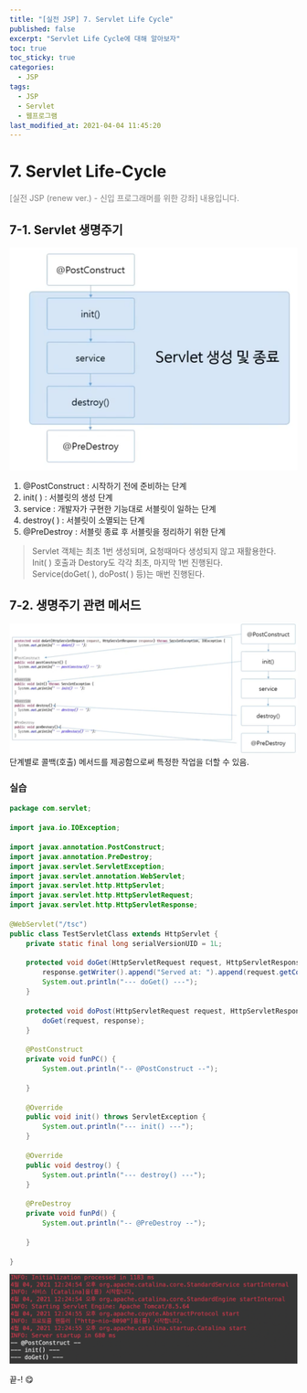 ```yaml
---
title: "[실전 JSP] 7. Servlet Life Cycle"
published: false
excerpt: "Servlet Life Cycle에 대해 알아보자"
toc: true
toc_sticky: true
categories:
  - JSP
tags:
  - JSP
  - Servlet
  - 웹프로그램
last_modified_at: 2021-04-04 11:45:20
---
```


# 7. Servlet Life-Cycle
<span style="color:grey">[실전 JSP (renew ver.) - 신입 프로그래머를 위한 강좌] 내용입니다.</span>
  
## 7-1. Servlet 생명주기
![이미지](/assets/images/JSP&Servlet/실전JSP/7강/7강_1.png)
1. @PostConstruct : 시작하기 전에 준비하는 단계  
2. init( ) : 서블릿의 생성 단계  
3. service : 개발자가 구현한 기능대로 서블릿이 일하는 단계  
4. destroy( ) : 서블릿이 소멸되는 단계  
5. @PreDestroy : 서블릿 종료 후 서블릿을 정리하기 위한 단계  

> Servlet 객체는 최초 1번 생성되며, 요청때마다 생성되지 않고 재활용한다.  
> Init( ) 호출과 Destory도 각각 최초, 마지막 1번 진행된다.  
> Service(doGet( ), doPost( ) 등)는 매번 진행된다.  
  
## 7-2. 생명주기 관련 메서드
![이미지](/assets/images/JSP&Servlet/실전JSP/7강/7강_2.png)
단계별로 콜백(호출) 메서드를 제공함으로써 특정한 작업을 더할 수 있음.  

### 실습

```java
package com.servlet;

import java.io.IOException;

import javax.annotation.PostConstruct;
import javax.annotation.PreDestroy;
import javax.servlet.ServletException;
import javax.servlet.annotation.WebServlet;
import javax.servlet.http.HttpServlet;
import javax.servlet.http.HttpServletRequest;
import javax.servlet.http.HttpServletResponse;

@WebServlet("/tsc")
public class TestServletClass extends HttpServlet {
	private static final long serialVersionUID = 1L;
   
	protected void doGet(HttpServletRequest request, HttpServletResponse response) throws ServletException, IOException {
		response.getWriter().append("Served at: ").append(request.getContextPath());
		System.out.println("--- doGet() ---");
	}

	protected void doPost(HttpServletRequest request, HttpServletResponse response) throws ServletException, IOException {
		doGet(request, response);
	}
	
	@PostConstruct
	private void funPC() {
		System.out.println("-- @PostConstruct --");

	}
	
	@Override
	public void init() throws ServletException {
		System.out.println("--- init() ---");
	}
	
	@Override
	public void destroy() {
		System.out.println("--- destroy() ---");
	}
	
	@PreDestroy
	private void funPd() {
		System.out.println("-- @PreDestroy --");

	}

}
```
![이미지](/assets/images/JSP&Servlet/실전JSP/7강/7강_3.png)
  
끝-! 😋